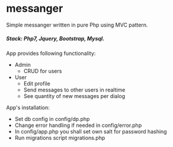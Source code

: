 # messanger
Simple messanger written in pure Php using MVC pattern.

##### Stack: Php7, Jquery, Bootstrap, Mysql.

App provides following functionality:
* Admin
    * CRUD for users
* User
    * Edit profile
    * Send messages to other users in realtime
    * See quantity of new messages per dialog
    
App's installation:
   * Set db config in config/dp.php
   * Change error handling if needed in config/error.php
   * In config/app.php you shall set own salt for password hashing
   * Run migrations script migrations.php
